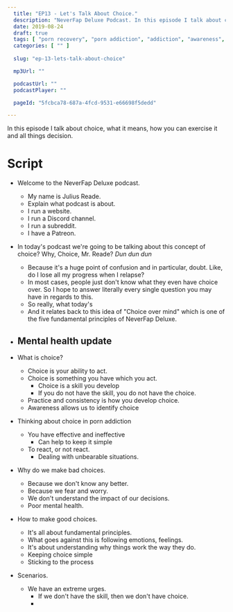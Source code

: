 ```yaml
---
  title: "EP13 - Let's Talk About Choice."
  description: "NeverFap Deluxe Podcast. In this episode I talk about choice, what it means, how you can exercise it and all things decision."
  date: 2019-08-24
  draft: true
  tags: [ "porn recovery", "porn addiction", "addiction", "awareness", "nofap", "neverfap", "neverfap deluxe", "neverfap basics", "nofap podcast", "neverfap podcast", "neverfap deluxe podcast" ]
  categories: [ "" ]
  
  slug: "ep-13-lets-talk-about-choice"

  mp3Url: ""

  podcastUrl: ""
  podcastPlayer: ""

  pageId: "5fcbca78-687a-4fcd-9531-e66698f5dedd"

---
```


In this episode I talk about choice, what it means, how you can exercise it and all things decision.


# Script 

- Welcome to the NeverFap Deluxe podcast. 
  - My name is Julius Reade. 
  - Explain what podcast is about.
  - I run a website.
  - I run a Discord channel.
  - I run a subreddit. 
  - I have a Patreon.

- In today's podcast we're going to be talking about this concept of choice? Why, Choice, Mr. Reade? *Dun dun dun*
    - Because it's a huge point of confusion and in particular, doubt. Like, do I lose all my progress when I relapse?
    - In most cases, people just don't know what they even have choice over. So I hope to answer literally every single question you may have in regards to this. 
    - So really, what today's 
    - And it relates back to this idea of "Choice over mind" which is one of the five fundamental principles of NeverFap Deluxe. 

- Mental health update
  - 

- What is choice?
  - Choice is your ability to act.
  - Choice is something you have which you act.
    - Choice is a skill you develop
    - If you do not have the skill, you do not have the choice.
  - Practice and consistency is how you develop choice.
  - Awareness allows us to identify choice

- Thinking about choice in porn addiction
  - You have effective and ineffective 
    - Can help to keep it simple
  - To react, or not react.
    - Dealing with unbearable situations.

- Why do we make bad choices.
  - Because we don't know any better.
  - Because we fear and worry.
  - We don't understand the impact of our decisions.
  - Poor mental health. 

- How to make good choices.
  - It's all about fundamental principles. 
  - What goes against this is following emotions, feelings.
  - It's about understanding why things work the way they do.
  - Keeping choice simple
  - Sticking to the process


- Scenarios.
  - We have an extreme urges.
    - If we don't have the skill, then we don't have choice.
    - 





<!-- 

- Well, really you have two choices, and I can almost guarantee that you most likely have the wrong idea as to what is actually preferred. I mean unless if you've reading the website like a good boy, and girl, or boy, or girl, or boy, or girl, or boy ...or girl aaaaand that never gets old.


- Now instinctually, everyone's first response is to do something about it. You know, you're feeling sad, so you're like "Oh man, this is unbearable" so mentally you're like "Alright, I'm sad, ummm, I'm going to go do something productive or try and feel motivated" and so you're like trying to read a book, but mentally you're just not in the mood because you're sad, DUH, so we begin to panic and then we guilty because we're not functioning and we're wasting time, then that makes us feel worse about ourselves, then we spiral and then nek minute, you're down at McDonalds masturbating to Ronald McDonald!

- What's the deal with that? 
- The alternative on the other hand, is to relax and not react. 
- Now the reason why people don't do that is because porn addicts are afraid of their emotions. That's why you turn to porn, because you're not comfortable with how you feel. Which is understandable, if it's sadness or trauma and we're like, get out of da chopper, but at the same time it's not the right approach.
- The whole idea behind awareness and calmness is to teach us to be comfortable with our emotions, and to cope more effectively as a result. 
- You know, I talk to a lot of people and they're like, "Oh man, a huge trigger for me is when I'm alone or when I'm really bored" and what a lot of people don't realise, is that boredom or being alone are mindsets. Boredom, is the product of an unsettled mind, and literally nothing more. You are bored, because you are not comfortable when your emotions.

-->